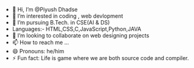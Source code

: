 - 👋 Hi, I’m @Piyush Dhadse
- 👀 I’m interested in coding , web devlopment
- 🌱 I’m pursuing B.Tech. in CSE(AI & DS)
- Languages:- HTML,CSS,C,JavaScript,Python,JAVA
- 💞️ I’m looking to collaborate on web designing projects
- 📫 How to reach me ...
- 😄 Pronouns: he/him
- ⚡ Fun fact: Life is game where we are both source code and compiler.

<!---
Piyush12022007/Piyush12022007 is a ✨ special ✨ repository because its `README.md` (this file) appears on your GitHub profile.
You can click the Preview link to take a look at your changes.
--->

